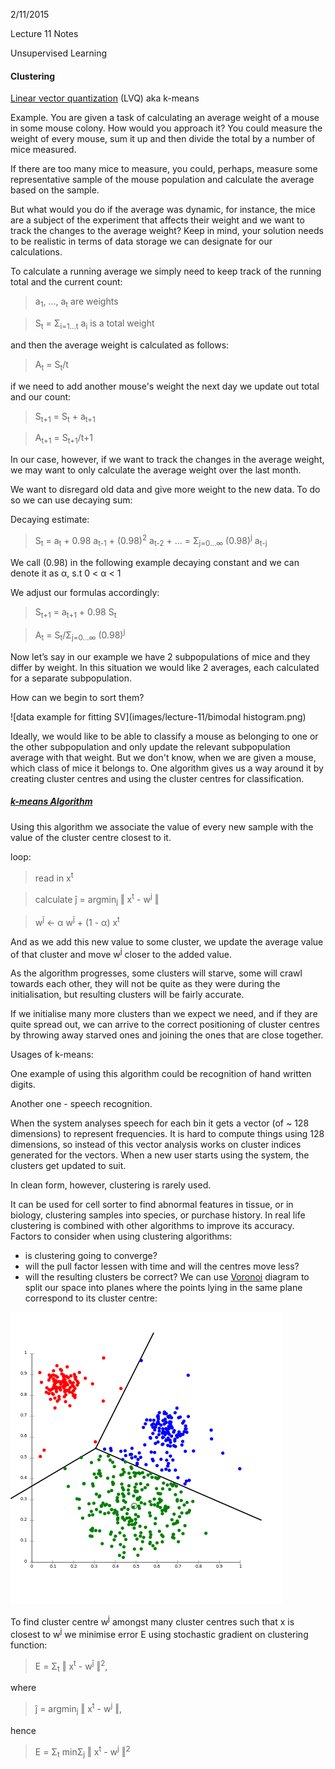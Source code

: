 2/11/2015

Lecture 11
Notes

Unsupervised Learning
#### Clustering


[Linear vector quantization](https://en.wikipedia.org/wiki/Learning_vector_quantization) (LVQ) aka k-means

Example.
You are given a task of calculating an average weight of a mouse in some mouse colony.
How would you approach it? You could measure the weight of every mouse, sum it up and then divide the total by a number of mice measured.

If there are too many mice to measure, you could, perhaps, measure some representative sample of the mouse population and calculate the average based on the sample.

But what would you do if the average was dynamic, for instance, the mice are a subject of the experiment that affects their weight and we want to track the changes to the average weight? Keep in mind, your solution needs to be realistic in terms of data storage we can designate for our calculations.

To calculate a running average we simply need to keep track of the running total and the current count:

> a<sub>1</sub>, ..., a<sub>t</sub> are weights

> S<sub>t</sub> = Σ<sub>i=1...t</sub> a<sub>i</sub> is a total weight

and then the average weight is calculated as follows:

> A<sub>t</sub> = S<sub>t</sub>/t

if we need to add another mouse's weight the next day we update out total and our count:

> S<sub>t+1</sub> = S<sub>t</sub> + a<sub>t+1</sub> 

> A<sub>t+1</sub> = S<sub>t+1</sub>/t+1

In our case, however, if we want to track the changes in the average weight, we may want to only calculate the average weight over the last month.

We want to disregard old data and give more weight to the new data. To do so we can use decaying sum:

Decaying estimate:

> S<sub>t</sub> = a<sub>t</sub> + 0.98 a<sub>t-1</sub> + (0.98)<sup>2</sup> a<sub>t-2</sub> + ... = Σ<sub>j=0...∞</sub> (0.98)<sup>j</sup> a<sub>t-j</sub> 

We call (0.98) in the following example decaying constant and we can denote it as α, s.t 0 < α < 1

We adjust our formulas accordingly:

> S<sub>t+1</sub> = a<sub>t+1</sub> + 0.98 S<sub>t</sub>

> A<sub>t</sub> = S<sub>t</sub>/Σ<sub>j=0...∞</sub> (0.98)<sup>j</sup>

Now let’s say in our example we have 2 subpopulations of mice and they differ by weight. In this situation we would like 2 averages, each calculated for a separate subpopulation.

How can we begin to sort them?

![data example for fitting SV](images/lecture-11/bimodal histogram.png)

Ideally, we would like to be able to classify a mouse as belonging to one or the other subpopulation and only update the relevant subpopulation average with that weight. But we don't know, when we are given a mouse, which class of mice it belongs to. One algorithm gives us a way around it by creating cluster centres and using the cluster centres for classification.

##### [k-means Algorithm](https://en.wikipedia.org/wiki/K-means_clustering)

Using this algorithm we associate the value of every new sample with the value of the cluster centre closest to it.

 loop:
> read in x<sup>t</sup> 

> calculate ĵ = argmin<sub>j</sub> ‖ x<sup>t</sup> - w<sup>j</sup> ‖

> w<sup>ĵ</sup> ← α w<sup>ĵ</sup> + (1 - α) x<sup>t</sup> 

And as we add this new value to some cluster, we update the average value of that cluster and move w<sup>j</sup> closer to the added value.

As the algorithm progresses, some clusters will starve, some will crawl towards each other, they will not be quite as they were during the initialisation, but resulting clusters will be fairly accurate. 

If we initialise many more clusters than we expect we need, and if they are quite spread out, we can arrive to the correct positioning of cluster centres by throwing away starved ones and joining the ones that are close together.

Usages of k-means:

One example of using this algorithm could be recognition of hand written digits.

Another one - speech recognition.

When the system analyses speech for each bin it gets a vector (of ~ 128 dimensions) to represent frequencies. It is hard to compute things using 128 dimensions, so instead of this vector analysis works on cluster indices generated for the vectors. When a new user starts using the system, the clusters get updated to suit.

In clean form, however, clustering is rarely used.

It can be used for cell sorter to find abnormal features in tissue, or in biology, clustering samples into species, or purchase history. In real life clustering is combined with other algorithms to improve its accuracy. 
Factors to consider when using clustering algorithms:

- is clustering going to converge?
- will the pull factor lessen with time and will the centres move less?
- will the resulting clusters be correct?
We can use [Voronoi](https://en.wikipedia.org/wiki/Voronoi_diagram) diagram to split our space into planes where the points lying in the same plane correspond to its cluster centre:

![data example for fitting SV](images/lecture-11/voronoj_diagram_clustering.png)

To find cluster centre w<sup>j</sup> amongst many cluster centres such that x is closest to w<sup>j</sup> we minimise error E using stochastic gradient on clustering function:


> E = Σ<sub>t</sub> ‖ x<sup>t</sup> - w<sup>ĵ</sup> ‖<sup>2</sup>,

 where 
> ĵ = argmin<sub>j</sub> ‖ x<sup>t</sup> - w<sup>j</sup> ‖,

hence
> E = Σ<sub>t</sub> minΣ<sub>j</sub> ‖ x<sup>t</sup> - w<sup>j</sup> ‖<sup>2</sup>
